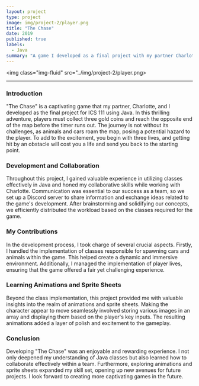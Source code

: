 ```yaml
---
layout: project
type: project
image: img/project-2/player.png
title: "The Chase"
date: 2019
published: true
labels:
  - Java
summary: "A game I developed as a final project with my partner Charlotte in ICS 111 using Java."
---
```


<img class="img-fluid" src="../img/project-2/player.png>

<hr>

### Introduction

"The Chase" is a captivating game that my partner, Charlotte, and I developed as the final project for ICS 111 using Java. In this thrilling adventure, players must collect three gold coins and reach the opposite end of the map before the timer runs out. The journey is not without its challenges, as animals and cars roam the map, posing a potential hazard to the player. To add to the excitement, you begin with three lives, and getting hit by an obstacle will cost you a life and send you back to the starting point.

### Development and Collaboration

Throughout this project, I gained valuable experience in utilizing classes effectively in Java and honed my collaborative skills while working with Charlotte. Communication was essential to our success as a team, so we set up a Discord server to share information and exchange ideas related to the game's development. After brainstorming and solidifying our concepts, we efficiently distributed the workload based on the classes required for the game.

### My Contributions

In the development process, I took charge of several crucial aspects. Firstly, I handled the implementation of classes responsible for spawning cars and animals within the game. This helped create a dynamic and immersive environment. Additionally, I managed the implementation of player lives, ensuring that the game offered a fair yet challenging experience.

### Learning Animations and Sprite Sheets

Beyond the class implementation, this project provided me with valuable insights into the realm of animations and sprite sheets. Making the character appear to move seamlessly involved storing various images in an array and displaying them based on the player's key inputs. The resulting animations added a layer of polish and excitement to the gameplay.

### Conclusion

Developing "The Chase" was an enjoyable and rewarding experience. I not only deepened my understanding of Java classes but also learned how to collaborate effectively within a team. Furthermore, exploring animations and sprite sheets expanded my skill set, opening up new avenues for future projects. I look forward to creating more captivating games in the future.